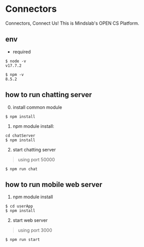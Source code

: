 # Connectors
Connectors, Connect Us!
This is Mindslab's OPEN CS Platform.

## env

-  required
```
$ node -v
v17.7.2

$ npm -v
8.5.2
```

## how to run chatting server

0. install common module

```
$ npm install
```

1. npm module install:

```
cd chatServer
$ npm install
```

2. start chatting server

> using port 50000

```
$ npm run chat
```


## how to run mobile web server
1. npm module install
```
$ cd userApp
$ npm install
```

2. start web server
> using port 3000
```
$ npm run start
```



